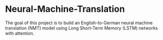 # Neural-Machine-Translation
The goal of this project is to build an English-to-German neural machine translation (NMT) model using Long Short-Term Memory (LSTM) networks with attention.
